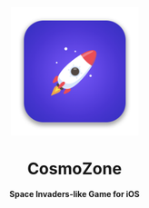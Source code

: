 <div align="center">
  <img src="public/gh-AppIcon.png" alt="CosmoZone App Icon" width="225" height="225" />
  <h1>CosmoZone</h1>
  <b>Space Invaders-like Game for iOS</b>
  <br/>
  <br/>
</div>
